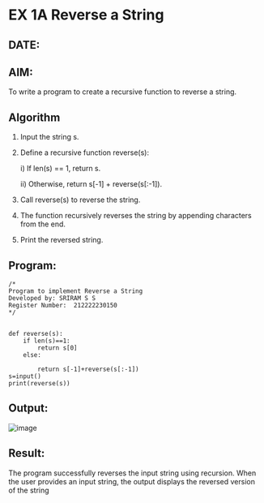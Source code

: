 # EX 1A Reverse a String
## DATE: 
## AIM:
To write a program to create a recursive function to reverse a string.

## Algorithm
1. Input the string s.
2. Define a recursive function reverse(s):
   
     i) If len(s) == 1, return s.
   
     ii) Otherwise, return s[-1] + reverse(s[:-1]).
   
4. Call reverse(s) to reverse the string.
5. The function recursively reverses the string by appending characters from the end.
6. Print the reversed string.

## Program:
```
/*
Program to implement Reverse a String
Developed by: SRIRAM S S
Register Number:  212222230150
*/


def reverse(s):
    if len(s)==1:
        return s[0]
    else:
        
        return s[-1]+reverse(s[:-1])
s=input()
print(reverse(s))
```
## Output:
![image](https://github.com/user-attachments/assets/e71a969a-aaf9-43bd-be96-2f0325f7ad94)



## Result:
The program successfully reverses the input string using recursion. When the user provides an input string, the output displays the reversed version of the string
